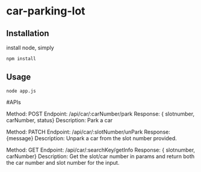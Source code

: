 # car-parking-lot

## Installation

install node, simply

`npm install`

## Usage

`node app.js`

#APIs

Method: POST
Endpoint: /api/car/:carNumber/park
Response: { slotnumber, carNumber, status}
Description: Park a car

Method: PATCH
Endpoint: /api/car/:slotNumber/unPark
Response: {message}
Description: Unpark a car from the slot number provided.

Method: GET
Endpoint: /api/car/:searchKey/getInfo
Response: { slotnumber, carNumber}
Description: Get the slot/car number in params and return both the car number and slot number for the input.
